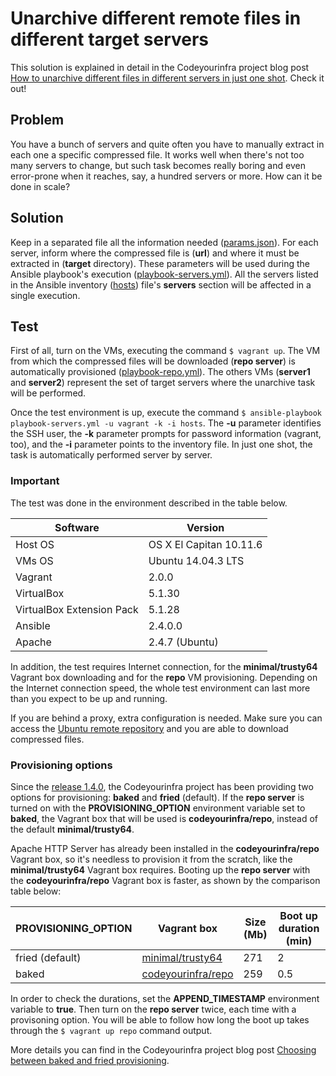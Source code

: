 # Unarchive different remote files in different target servers

This solution is explained in detail in the Codeyourinfra project blog post [How to unarchive different files in different servers in just one shot](http://codeyourinfra.today/how-to-unarchive-different-files-in-different-servers-in-just-one-shot). Check it out!

## Problem

You have a bunch of servers and quite often you have to manually extract in each one a specific compressed file. It works well when there's not too many servers to change, but such task becomes really boring and even error-prone when it reaches, say, a hundred servers or more. How can it be done in scale?

## Solution

Keep in a separated file all the information needed ([params.json](params.json)). For each server, inform where the compressed file is (**url**) and where it must be extracted in (**target** directory). These parameters will be used during the Ansible playbook's execution ([playbook-servers.yml](playbook-servers.yml)). All the servers listed in the Ansible inventory ([hosts](hosts)) file's **servers** section will be affected in a single execution.

## Test

First of all, turn on the VMs, executing the command `$ vagrant up`. The VM from which the compressed files will be downloaded (**repo server**) is automatically provisioned ([playbook-repo.yml](playbook-repo.yml)). The others VMs (**server1** and **server2**) represent the set of target servers where the unarchive task will be performed.

Once the test environment is up, execute the command `$ ansible-playbook playbook-servers.yml -u vagrant -k -i hosts`. The **-u** parameter identifies the SSH user, the **-k** parameter prompts for password information (vagrant, too), and the **-i** parameter points to the inventory file. In just one shot, the task is automatically performed server by server.

### Important

The test was done in the environment described in the table below.

Software | Version
--- | -----
Host OS | OS X El Capitan 10.11.6
VMs OS | Ubuntu 14.04.3 LTS
Vagrant | 2.0.0
VirtualBox | 5.1.30
VirtualBox Extension Pack | 5.1.28
Ansible | 2.4.0.0
Apache | 2.4.7 (Ubuntu)

In addition, the test requires Internet connection, for the **minimal/trusty64** Vagrant box downloading and for the **repo** VM provisioning. Depending on the Internet connection speed, the whole test environment can last more than you expect to be up and running.

If you are behind a proxy, extra configuration is needed. Make sure you can access the [Ubuntu remote repository](http://us.archive.ubuntu.com) and you are able to download compressed files.

### Provisioning options

Since the [release 1.4.0](https://github.com/esign-consulting/codeyourinfra/releases/tag/1.4.0), the Codeyourinfra project has been providing two options for provisioning: **baked** and **fried** (default). If the **repo server** is turned on with the **PROVISIONING_OPTION** environment variable set to **baked**, the Vagrant box that will be used is **codeyourinfra/repo**, instead of the default **minimal/trusty64**.

Apache HTTP Server has already been installed in the **codeyourinfra/repo** Vagrant box, so it's needless to provision it from the scratch, like the **minimal/trusty64** Vagrant box requires. Booting up the **repo server** with the **codeyourinfra/repo** Vagrant box is faster, as shown by the comparison table below:

PROVISIONING_OPTION | Vagrant box | Size (Mb) | Boot up duration (min)
------------------- | ----------- | --------- | ----------------------
fried (default) | [minimal/trusty64](https://app.vagrantup.com/minimal/boxes/trusty64/versions/14.04.3) | 271 | 2
baked | [codeyourinfra/repo](https://app.vagrantup.com/codeyourinfra/boxes/repo/versions/1.0) | 259 | 0.5

In order to check the durations, set the **APPEND_TIMESTAMP** environment variable to **true**. Then turn on the **repo server** twice, each time with a provisoning option. You will be able to follow how long the boot up takes through the `$ vagrant up repo` command output.

More details you can find in the Codeyourinfra project blog post [Choosing between baked and fried provisioning](http://codeyourinfra.today/choosing-between-baked-and-fried-provisioning).
